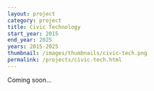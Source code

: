 ```yaml
---
layout: project
category: project
title: Civic Technology
start_year: 2015
end_year: 2025
years: 2015-2025
thumbnail: /images/thumbnails/civic-tech.png
permalink: /projects/civic-tech.html
---
```

Coming soon...
